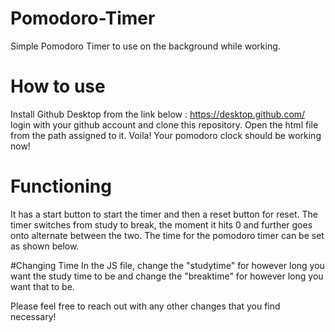 # Pomodoro-Timer
Simple Pomodoro Timer to use on the background while working.

# How to use
Install Github Desktop from the link below :
https://desktop.github.com/
login with your github account and clone this repository.
Open the html file from the path assigned to it.
Voila! Your pomodoro clock should be working now!

# Functioning
It has a start button to start the timer and then a reset button for reset. 
The timer switches from study to break, the moment it hits 0 and further goes onto alternate between the two. 
The time for the pomodoro timer can be set as shown below.

#Changing Time
In the JS file, change the "studytime" for however long you want the study time to be and change the "breaktime" for however long you want that to be.

Please feel free to reach out with any other changes that you find necessary!
